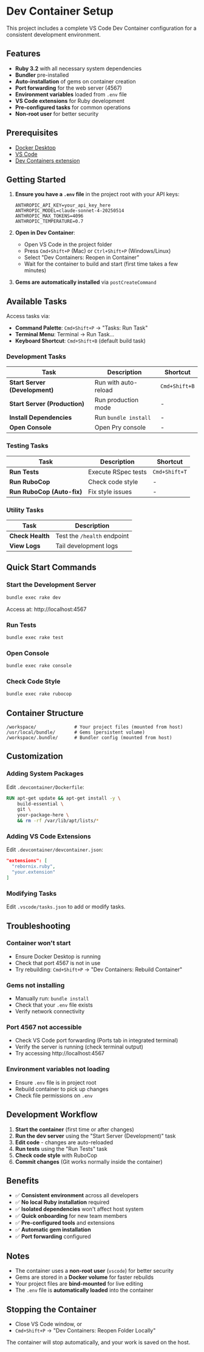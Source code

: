 # Dev Container Setup

This project includes a complete VS Code Dev Container configuration for a consistent development environment.

## Features

- **Ruby 3.2** with all necessary system dependencies
- **Bundler** pre-installed
- **Auto-installation** of gems on container creation
- **Port forwarding** for the web server (4567)
- **Environment variables** loaded from `.env` file
- **VS Code extensions** for Ruby development
- **Pre-configured tasks** for common operations
- **Non-root user** for better security

## Prerequisites

- [Docker Desktop](https://www.docker.com/products/docker-desktop)
- [VS Code](https://code.visualstudio.com/)
- [Dev Containers extension](https://marketplace.visualstudio.com/items?itemName=ms-vscode-remote.remote-containers)

## Getting Started

1. **Ensure you have a `.env` file** in the project root with your API keys:
   ```env
   ANTHROPIC_API_KEY=your_api_key_here
   ANTHROPIC_MODEL=claude-sonnet-4-20250514
   ANTHROPIC_MAX_TOKENS=4096
   ANTHROPIC_TEMPERATURE=0.7
   ```

2. **Open in Dev Container**:
   - Open VS Code in the project folder
   - Press `Cmd+Shift+P` (Mac) or `Ctrl+Shift+P` (Windows/Linux)
   - Select "Dev Containers: Reopen in Container"
   - Wait for the container to build and start (first time takes a few minutes)

3. **Gems are automatically installed** via `postCreateCommand`

## Available Tasks

Access tasks via:
- **Command Palette**: `Cmd+Shift+P` → "Tasks: Run Task"
- **Terminal Menu**: Terminal → Run Task...
- **Keyboard Shortcut**: `Cmd+Shift+B` (default build task)

### Development Tasks

| Task | Description | Shortcut |
|------|-------------|----------|
| **Start Server (Development)** | Run with auto-reload | `Cmd+Shift+B` |
| **Start Server (Production)** | Run production mode | - |
| **Install Dependencies** | Run `bundle install` | - |
| **Open Console** | Open Pry console | - |

### Testing Tasks

| Task | Description | Shortcut |
|------|-------------|----------|
| **Run Tests** | Execute RSpec tests | `Cmd+Shift+T` |
| **Run RuboCop** | Check code style | - |
| **Run RuboCop (Auto-fix)** | Fix style issues | - |

### Utility Tasks

| Task | Description |
|------|-------------|
| **Check Health** | Test the `/health` endpoint |
| **View Logs** | Tail development logs |

## Quick Start Commands

### Start the Development Server
```bash
bundle exec rake dev
```
Access at: http://localhost:4567

### Run Tests
```bash
bundle exec rake test
```

### Open Console
```bash
bundle exec rake console
```

### Check Code Style
```bash
bundle exec rake rubocop
```

## Container Structure

```
/workspace/              # Your project files (mounted from host)
/usr/local/bundle/       # Gems (persistent volume)
/workspace/.bundle/      # Bundler config (mounted from host)
```

## Customization

### Adding System Packages

Edit `.devcontainer/Dockerfile`:
```dockerfile
RUN apt-get update && apt-get install -y \
    build-essential \
    git \
    your-package-here \
    && rm -rf /var/lib/apt/lists/*
```

### Adding VS Code Extensions

Edit `.devcontainer/devcontainer.json`:
```json
"extensions": [
  "rebornix.ruby",
  "your.extension"
]
```

### Modifying Tasks

Edit `.vscode/tasks.json` to add or modify tasks.

## Troubleshooting

### Container won't start
- Ensure Docker Desktop is running
- Check that port 4567 is not in use
- Try rebuilding: `Cmd+Shift+P` → "Dev Containers: Rebuild Container"

### Gems not installing
- Manually run: `bundle install`
- Check that your `.env` file exists
- Verify network connectivity

### Port 4567 not accessible
- Check VS Code port forwarding (Ports tab in integrated terminal)
- Verify the server is running (check terminal output)
- Try accessing http://localhost:4567

### Environment variables not loading
- Ensure `.env` file is in project root
- Rebuild container to pick up changes
- Check file permissions on `.env`

## Development Workflow

1. **Start the container** (first time or after changes)
2. **Run the dev server** using the "Start Server (Development)" task
3. **Edit code** - changes are auto-reloaded
4. **Run tests** using the "Run Tests" task
5. **Check code style** with RuboCop
6. **Commit changes** (Git works normally inside the container)

## Benefits

- ✅ **Consistent environment** across all developers
- ✅ **No local Ruby installation** required
- ✅ **Isolated dependencies** won't affect host system
- ✅ **Quick onboarding** for new team members
- ✅ **Pre-configured tools** and extensions
- ✅ **Automatic gem installation**
- ✅ **Port forwarding** configured

## Notes

- The container uses a **non-root user** (`vscode`) for better security
- Gems are stored in a **Docker volume** for faster rebuilds
- Your project files are **bind-mounted** for live editing
- The `.env` file is **automatically loaded** into the container

## Stopping the Container

- Close VS Code window, or
- `Cmd+Shift+P` → "Dev Containers: Reopen Folder Locally"

The container will stop automatically, and your work is saved on the host.
